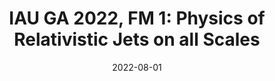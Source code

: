 ---
title: "IAU GA 2022, FM 1: Physics of Relativistic Jets on all Scales"
collection: talks
type: "Talk"
permalink: /talks/2022-08-01-talk-6
venue: "Busan Exhibition and Convention Center"
date: 2022-08-01
location: "Busan, South Korea"
latitude: 35.1799528
longitude: 129.0752365
talk_slug: 'talk_6'
---